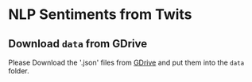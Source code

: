 # NLP Sentiments from Twits

## Download `data` from GDrive
Please Download the '.json' files from [GDrive](https://drive.google.com/drive/folders/1u2TkLd1n6l5II3DU_SyrEabj5qALxrtm?usp=sharing) and put them into the `data` folder.
